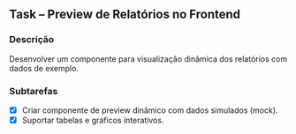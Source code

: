 ## Task – Preview de Relatórios no Frontend

### Descrição
Desenvolver um componente para visualização dinâmica dos relatórios com dados de exemplo.

### Subtarefas
- [x] Criar componente de preview dinâmico com dados simulados (mock).
- [x] Suportar tabelas e gráficos interativos.